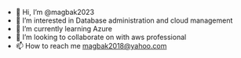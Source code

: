 - 👋 Hi, I’m @magbak2023
- 👀 I’m interested in Database administration and cloud management
- 🌱 I’m currently learning Azure
- 💞️ I’m looking to collaborate on with aws professional
- 📫 How to reach me magbak2018@yahoo.com

<!---
magbak2023/magbak2023 is a ✨ special ✨ repository because its `README.md` (this file) appears on your GitHub profile.
You can click the Preview link to take a look at your changes.
--->
